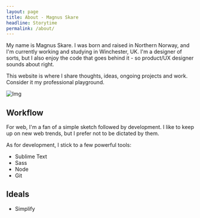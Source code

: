 ```yaml
---
layout: page
title: About - Magnus Skare
headline: Storytime
permalink: /about/
---
```


My name is Magnus Skare. I was born and raised in Northern Norway, and I'm currently working and studying in Winchester, UK. I'm a designer of sorts, but I also enjoy the code that goes behind it - so product/UX designer sounds about right.

This website is where I share thoughts, ideas, ongoing projects and work. Consider it my professional playground.

<img class="cover" src="../img/assets/story.jpg" alt="Img">

## Workflow

For web, I'm a fan of a simple sketch followed by development. I like to keep up on new web trends, but I prefer not to be dictated by them.

As for development, I stick to a few powerful tools:

* Sublime Text
* Sass
* Node
* Git

## Ideals

* Simplify